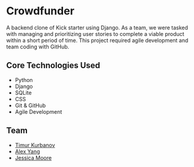 # Crowdfunder

A backend clone of Kick starter using Django. As a team, we were tasked with managing and prioritizing user stories to complete a viable product within a short period of time. This project required agile development and team coding with GitHub. 

## Core Technologies Used
- Python
- Django
- SQLite
- CSS
- Git & GitHub
- Agile Development


## Team
- [Timur Kurbanov](https://timkurbanov.ca/)
- [Alex Yang](https://www.alexyang.ca/)
- [Jessica Moore](https://www.jessicacmoore.com/)